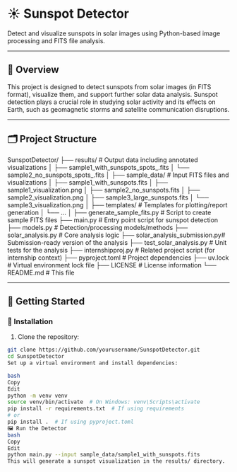 # ☀️ Sunspot Detector

Detect and visualize sunspots in solar images using Python-based image processing and FITS file analysis.

---

## 📌 Overview

This project is designed to detect sunspots from solar images (in FITS format), visualize them, and support further solar data analysis. Sunspot detection plays a crucial role in studying solar activity and its effects on Earth, such as geomagnetic storms and satellite communication disruptions.

---

## 🗂️ Project Structure

SunspotDetector/
├── results/ # Output data including annotated visualizations
│ ├── sample1_with_sunspots_spots_.fits
│ └── sample2_no_sunspots_spots_.fits
│
├── sample_data/ # Input FITS files and visualizations
│ ├── sample1_with_sunspots.fits
│ ├── sample1_visualization.png
│ ├── sample2_no_sunspots.fits
│ ├── sample2_visualization.png
│ ├── sample3_large_sunspots.fits
│ └── sample3_visualization.png
│
├── templates/ # Templates for plotting/report generation
│ └── ...
│
├── generate_sample_fits.py # Script to create sample FITS files
├── main.py # Entry point script for sunspot detection
├── models.py # Detection/processing models/methods
├── solar_analysis.py # Core analysis logic
├── solar_analysis_submission.py# Submission-ready version of the analysis
├── test_solar_analysis.py # Unit tests for the analysis
├── internshipproj.py # Related project script (for internship context)
├── pyproject.toml # Project dependencies
├── uv.lock # Virtual environment lock file
├── LICENSE # License information
└── README.md # This file


---

## 🚀 Getting Started

### 🔧 Installation

1. Clone the repository:

```bash
git clone https://github.com/yourusername/SunspotDetector.git
cd SunspotDetector
Set up a virtual environment and install dependencies:

bash
Copy
Edit
python -m venv venv
source venv/bin/activate  # On Windows: venv\Scripts\activate
pip install -r requirements.txt  # If using requirements
# or
pip install .  # If using pyproject.toml
🖼️ Run the Detector
bash
Copy
Edit
python main.py --input sample_data/sample1_with_sunspots.fits
This will generate a sunspot visualization in the results/ directory.
